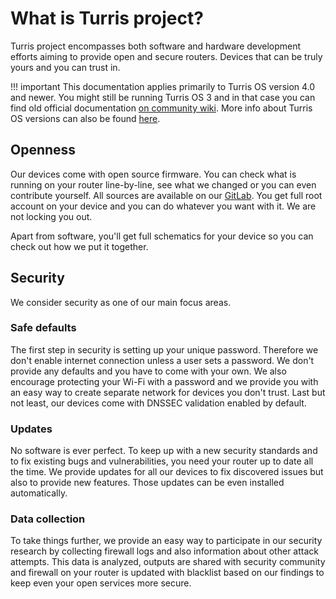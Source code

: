 # What is Turris project?

Turris project encompasses both software and hardware development efforts aiming
to provide open and secure routers. Devices that can be truly yours and you can
trust in.

!!! important 
    This documentation applies primarily to Turris OS version 4.0 and newer. You
    might still be running Turris OS 3 and in that case you can find old official
    documentation [on community wiki](https://wiki.turris.cz/doc/en/howto/start).
    More info about Turris OS versions can also be found
    [here](basics/tos_versions.md).

## Openness

Our devices come with open source firmware. You can check what is running on
your router line-by-line, see what we changed or you can even contribute
yourself. All sources are available on our
[GitLab](https://gitlab.nic.cz/turris). You get full root account on your device
and you can do whatever you want with it. We are not locking you out.

Apart from software, you'll get full schematics for your device so you can check
out how we put it together.

## Security

We consider security as one of our main focus areas.

### Safe defaults

The first step in security is setting up your unique password. Therefore we don't
enable internet connection unless a user sets a password. We don't provide any
defaults and you have to come with your own. We also encourage protecting your
Wi-Fi with a password and we provide you with an easy way to create separate
network for devices you don't trust. Last but not least, our devices come with
DNSSEC validation enabled by default.

### Updates

No software is ever perfect. To keep up with a new security standards and to fix
existing bugs and vulnerabilities, you need your router up to date all the time.
We provide updates for all our devices to fix discovered issues but also to
provide new features. Those updates can be even installed automatically.

### Data collection

To take things further, we provide an easy way to participate in our security
research by collecting firewall logs and also information about other attack
attempts. This data is analyzed, outputs are shared with security community and
firewall on your router is updated with blacklist based on our findings to keep
even your open services more secure.
